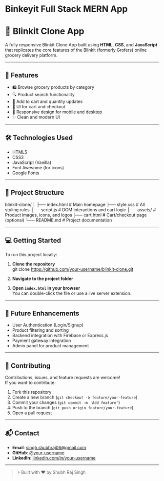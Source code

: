 # Binkeyit Full Stack MERN App

# 🛒 Blinkit Clone App

A fully responsive Blinkit Clone App built using **HTML**, **CSS**, and **JavaScript** that replicates the core features of the Blinkit (formerly Grofers) online grocery delivery platform.

---

## 🚀 Features

- 🛍️ Browse grocery products by category
- 🔍 Product search functionality
- 🧺 Add to cart and quantity updates
- 💸 UI for cart and checkout
- 📱 Responsive design for mobile and desktop
- ✨ Clean and modern UI

---

## 🛠️ Technologies Used

- HTML5
- CSS3
- JavaScript (Vanilla)
- Font Awesome (for icons)
- Google Fonts

---

## 📁 Project Structure

blinkit-clone/
│
├── index.html # Main homepage
├── style.css # All styling rules
├── script.js # DOM interactions and cart logic
├── assets/ # Product images, icons, and logos
├── cart.html # Cart/checkout page (optional)
└── README.md # Project documentation


---

## 💻 Getting Started

To run this project locally:

1. **Clone the repository**  
git clone https://github.com/your-username/blinkit-clone.git


2. **Navigate to the project folder**  

3. **Open `index.html` in your browser**  
You can double-click the file or use a live server extension.

---

## 🧠 Future Enhancements

- User Authentication (Login/Signup)
- Product filtering and sorting
- Backend integration with Firebase or Express.js
- Payment gateway integration
- Admin panel for product management

---

## 🤝 Contributing

Contributions, issues, and feature requests are welcome!  
If you want to contribute:

1. Fork this repository  
2. Create a new branch (`git checkout -b feature/your-feature`)  
3. Commit your changes (`git commit -m 'Add feature'`)  
4. Push to the branch (`git push origin feature/your-feature`)  
5. Open a pull request

---

## 📬 Contact

- **Email**: singh.shubhraj06@gmail.com
- **GitHub**: [@your-username](https://github.com/shubhraj-singh)  
- **LinkedIn**: [linkedin.com/in/your-username](https://www.linkedin.com/in/shubh-raj-singh-687023255)

---

> ⚡ Built with ❤️ by Shubh Raj Singh

